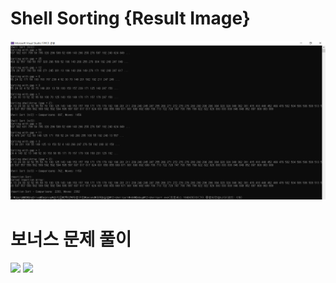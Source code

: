 # Shell Sorting {Result Image}
![](./shellsort.PNG)

# 보너스 문제 풀이
![](./B-shellsort1.PNG)
![](./B-shellsort2.PNG)
